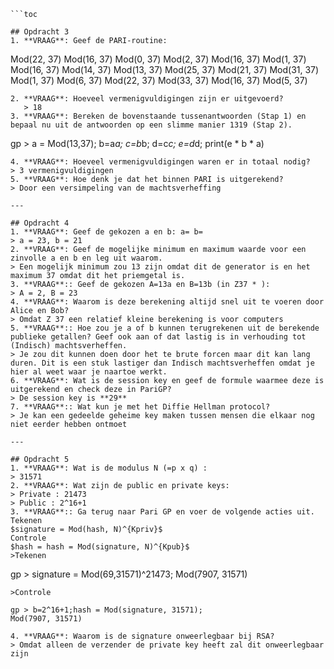 	```toc
```
## Opdracht 3
1. **VRAAG**: Geef de PARI-routine:
   ```
   Mod(22, 37)
   Mod(16, 37)
   Mod(0, 37)
   Mod(2, 37)
   Mod(16, 37)
   Mod(1, 37)
   Mod(16, 37)
   Mod(14, 37)
   Mod(13, 37)
   Mod(25, 37)
   Mod(21, 37)
   Mod(31, 37)
   Mod(1, 37)
   Mod(6, 37)
   Mod(22, 37)
   Mod(33, 37)
   Mod(16, 37)
   Mod(5, 37)
   ```
2. **VRAAG**: Hoeveel vermenigvuldigingen zijn er uitgevoerd?
      > 18
3. **VRAAG**: Bereken de bovenstaande tussenantwoorden (Stap 1) en bepaal nu uit de antwoorden op een slimme manier 1319 (Stap 2).
   ```
   gp > a = Mod(13,37); b=a*a; c=b*b; d=c*c; e=d*d; print(e * b * a)
   ``` 
4. **VRAAG**: Hoeveel vermenigvuldigingen waren er in totaal nodig?
   > 3 vermenigvuldigingen 
5. **VRAAG**: Hoe denk je dat het binnen PARI is uitgerekend?
   > Door een versimpeling van de machtsverheffing

---

## Opdracht 4
1. **VRAAG**: Geef de gekozen a en b: a= b=
   > a = 23, b = 21
2. **VRAAG**: Geef de mogelijke minimum en maximum waarde voor een zinvolle a en b en leg uit waarom.
   > Een mogelijk minimum zou 13 zijn omdat dit de generator is en het maximum 37 omdat dit het priemgetal is.
3. **VRAAG**:: Geef de gekozen A=13a en B=13b (in Z37 * ):
   > A = 2, B = 23
4. **VRAAG**: Waarom is deze berekening altijd snel uit te voeren door Alice en Bob?
   > Omdat Z 37 een relatief kleine berekening is voor computers
5. **VRAAG**:: Hoe zou je a of b kunnen terugrekenen uit de berekende publieke getallen? Geef ook aan of dat lastig is in verhouding tot (Indisch) machtsverheffen.
   > Je zou dit kunnen doen door het te brute forcen maar dit kan lang duren. Dit is een stuk lastiger dan Indisch machtsverheffen omdat je hier al weet waar je naartoe werkt.
6. **VRAAG**: Wat is de session key en geef de formule waarmee deze is uitgerekend en check deze in PariGP?
   > De session key is **29** 
7. **VRAAG**:: Wat kun je met het Diffie Hellman protocol?
   > Je kan een gedeelde geheime key maken tussen mensen die elkaar nog niet eerder hebben ontmoet

---

## Opdracht 5
1. **VRAAG**: Wat is de modulus N (=p x q) :
   > 31571
2. **VRAAG**: Wat zijn de public en private keys:
   > Private : 21473
   > Public : 2^16+1
3. **VRAAG**:: Ga terug naar Pari GP en voer de volgende acties uit. 
   Tekenen
   $signature = Mod(hash, N)^{Kpriv}$
   Controle
   $hash = hash = Mod(signature, N)^{Kpub}$
   >Tekenen
   ```
   gp > signature = Mod(69,31571)^21473;
   Mod(7907, 31571)
   ```
   >Controle
   ```
    gp > b=2^16+1;hash = Mod(signature, 31571);
    Mod(7907, 31571)
   ```
4. **VRAAG**: Waarom is de signature onweerlegbaar bij RSA?
   > Omdat alleen de verzender de private key heeft zal dit onweerlegbaar zijn
   
